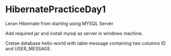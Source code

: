 # HibernatePracticeDay1
Leran Hibernate from starting using MYSQL Server

Add required jar and install mysql as server in windows machine.

Cretae database hello-world
with table message containing two columns ID and USER_MESSAGE.

